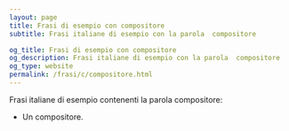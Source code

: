 ```yaml
---
layout: page
title: Frasi di esempio con compositore 
subtitle: Frasi italiane di esempio con la parola  compositore

og_title: Frasi di esempio con compositore 
og_description: Frasi italiane di esempio con la parola  compositore
og_type: website
permalink: /frasi/c/compositore.html
---
```


Frasi italiane di esempio contenenti la parola compositore:


- Un compositore.
